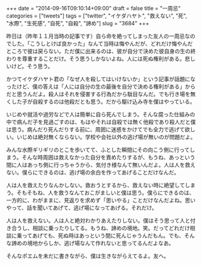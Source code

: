 +++
date = "2014-09-16T09:10:14+09:00"
draft = false
title = "一周忌"
categories = ["tweets"]
tags = ["twitter", "イケダハヤト", "救えない", "死", "水際", "生死感", "自死", "自殺", "諦め"]
slug = "3684"
+++

昨日は（昨年１１月当時の記事です）自ら命を絶ってしまった友人の一周忌なのでした。「こうしとけば良かった」なんて当時は悔やんだが、どれだけ悔やんだところで彼は戻らない。ただ僕に出来るのは、彼が自分で決めた彼自身の生の終わりを尊重することだけ。そう思うしかないよね。人には死ぬ権利がある。悲しいけど。そう思う。

かつてイケダハヤト君の「なぜ人を殺してはいけないか」という記事が話題になったけど、僕の答えは「人には自分の生の最後を自分で決める権利がある」からだと思うんだよ。殺人はそれを侵害する行為だから駄目なんだ。でも行き場を無くした子が自殺するのは他殺だとも思う。だから駆け込み寺を僕はやっている。

いじめや就活や過労などで人は簡単に自ら死んでしまう。そんな腐った仕組みの中で病んだ子を見過ごすのは、もはやそれは自殺では無く他殺であり殺人だと僕は思う。病んだり死んだりする前に、周囲に迷惑をかけてでも全力で逃げて欲しい。いじめは絶対無くならない。学校や会社以外の逃げ場が無いのが問題だよ。

みんな水際ギリギリのとこを歩いてて、ふとした瞬間にその向こう側に行ってしまう。そんな時周囲は救えなかった自分を責めたりするが、もうね、あっという間に人はあっち側に行っちゃうから、気付き様なんて無いんだよ。人は人を救えない。僕らにできるのは、逃げ場の余白を作ってあげることだけなんだ。

人は人を救えたりなんかしない。救おうとするから、救えない時に絶望してしまう。そもそもね、人を救うなんておこがましいと僕は思う。僕らにできるのは、一方的に、わがままに、見返りを求めず「思いやる」ことだけなんだよね。思いやって、話を聞いてあげて、逃げ場になってあげる。それだけ。

人は人を救えない。人は人と絶対わかりあえたりしない。僕はそう思って人と付き合うし、相談に乗ったりしてる。もうね、諦めの境地。笑。だってどれだけ相談に乗ってあげても、死ぬ時はあっという間に死んじゃうんだもん。でも、そんな諦めの境地からしか、逃げ場なんて作れないと思ってるんだよなあ。

そんなポエムを未だに書きながら、僕は生きながらえてるよ。友へ。
